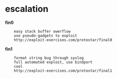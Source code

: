 escalation
==========

**fin0**
```
	easy stack buffer owerflow
	use pseudo-gadgets to exploit
	http://exploit-exercises.com/protostar/final0
```

**fin1**
```
	format string bug through syslog
	full automated exploit, use bindport
	cool
	http://exploit-exercises.com/protostar/final1
```
